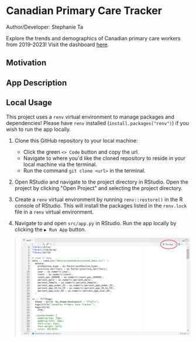 # Canadian Primary Care Tracker
Author/Developer: Stephanie Ta

Explore the trends and demographics of Canadian primary care workers from 2019-2023!
Visit the dashboard [here](https://stephanie-ta.shinyapps.io/ca-primary-care/).

## Motivation


## App Description


## Local Usage
This project uses a `renv` virtual environment to manage packages and dependencies!
Please have `renv` installed (`install.packages("renv")`) if you wish to run the app locally.

1. Clone this GitHub repository to your local machine:
   - Click the green `<> Code` button and copy the url.
   - Navigate to where you'd like the cloned repository to reside in your local machine via the terminal.
   - Run the command `git clone <url>` in the terminal.

2. Open RStudio and navigate to the project directory in RStudio. Open the project by clicking "Open Project" and selecting the project directory.

3. Create a `renv` virtual environment by running `renv::restore()` in the R console of RStudio. This will install the packages listed in the `renv.lock` file in a `renv` virtual environment.

4. Navigate to and open `src/app.py` in RStudio. Run the app locally by clicking the `▶ Run App` button.

> ![](img/run-app-button.png)